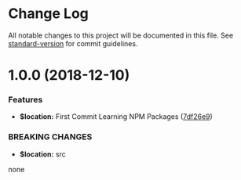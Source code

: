 # Change Log

All notable changes to this project will be documented in this file. See [standard-version](https://github.com/conventional-changelog/standard-version) for commit guidelines.

<a name="1.0.0"></a>
# 1.0.0 (2018-12-10)


### Features

* **$location:** First Commit Learning NPM Packages ([7df26e9](https://github.com/songjian925/npm/commit/7df26e9))


### BREAKING CHANGES

* **$location:** src

none
